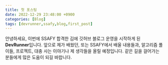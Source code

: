 ```yaml
---
title: 첫 포스팅
date: 2022-12-29 23:48:00 +0900
categories: [Blog]
tags: [devrunner,ssafy,blog,first_post]
---
```


안녕하세요, 이번에 SSAFY 합격한 김에 깃허브 블로그 운영을 시작하게 된 **DevRunner**입니다. 앞으로 제가 배웠던, 또는 SSAFY에서 배울 내용들과, 알고리즘 풀이들, 프로젝트, 대충 사는 이야기나 제 생각들을 올릴 예정입니다. 같은 길을 걸어가는 분들에게 많은 도움이 되길 바랍니다.